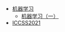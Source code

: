 - [机器学习](/学海无涯/学习/大三上/智能优化方法.md)
  - [机器学习（一）](/学海无涯/学习/大二上/《机器学习》（一）.md)
- [ICCSS2021](/学海无涯/学习/大三上/ICCSS2021会议.md)